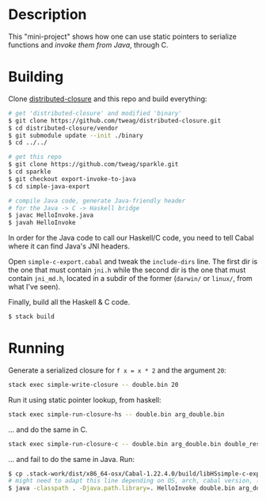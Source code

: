 # Description

This "mini-project" shows how one can use static pointers to serialize functions and *invoke them from Java*, through C.

# Building

Clone [distributed-closure](https://github.com/tweag/distributed-closure) and this repo and build everything:

``` bash
# get 'distributed-closure' and modified 'binary'
$ git clone https://github.com/tweag/distributed-closure.git
$ cd distributed-closure/vendor
$ git submodule update --init ./binary
$ cd ../../

# get this repo
$ git clone https://github.com/tweag/sparkle.git
$ cd sparkle
$ git checkout export-invoke-to-java
$ cd simple-java-export

# compile Java code, generate Java-friendly header
# for the Java -> C -> Haskell bridge
$ javac HelloInvoke.java
$ javah HelloInvoke
```

In order for the Java code to call our Haskell/C code, you need to tell Cabal where it can find Java's JNI headers.

Open `simple-c-export.cabal` and tweak the `include-dirs` line. The first dir is the one that must contain `jni.h` while the second dir is the one that must contain `jni_md.h`, located in a subdir of the former (`darwin/` or `linux/`, from what I've seen).

Finally, build all the Haskell & C code.

``` bash
$ stack build
```

# Running

Generate a serialized closure for `f x = x * 2` and the argument `20`:

``` bash
stack exec simple-write-closure -- double.bin 20
```

Run it using static pointer lookup, from haskell:

``` bash
stack exec simple-run-closure-hs -- double.bin arg_double.bin
```

... and do the same in C.

``` bash
stack exec simple-run-closure-c -- double.bin arg_double.bin double_result.bin
```

... and fail to do the same in Java. Run:

``` bash
$ cp .stack-work/dist/x86_64-osx/Cabal-1.22.4.0/build/libHSsimple-c-export-0.1-68i7Qs9bE8e9L0dHLMZ51G-ghc7.10.2.dylib libHelloInvoke.dylib
# might need to adapt this line depending on OS, arch, cabal version, lib hash, etc
$ java -classpath . -Djava.path.library=. HelloInvoke double.bin arg_double.bin
```
